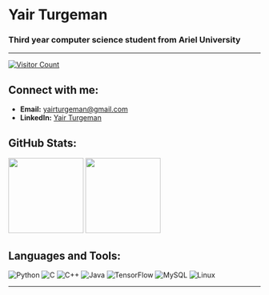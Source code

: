 # Yair Turgeman

### Third year computer science student from Ariel University

---

[![Visitor Count](https://komarev.com/ghpvc/?username=yair489&color=blue)](https://github.com/yair489)

## Connect with me:
- **Email:** yairturgeman@gmail.com
- **LinkedIn:** [Yair Turgeman](https://www.linkedin.com/in/yair-turgeman-663a96277)

## GitHub Stats:
<div>
  <img height="150em" src="https://github-readme-stats.vercel.app/api?username=yair489&show_icons=true&theme=tokyonight" />
  <img height="150em" src="https://github-readme-streak-stats.herokuapp.com/?user=yair489&theme=tokyonight" />
</div>

## Languages and Tools:
![Python](https://img.shields.io/badge/Python-3776AB?style=for-the-badge&logo=python&logoColor=white)
![C](https://img.shields.io/badge/C-A8B9CC?style=for-the-badge&logo=c&logoColor=white)
![C++](https://img.shields.io/badge/C++-00599C?style=for-the-badge&logo=cplusplus&logoColor=white)
![Java](https://img.shields.io/badge/Java-007396?style=for-the-badge&logo=java&logoColor=white)
![TensorFlow](https://img.shields.io/badge/TensorFlow-FF6F00?style=for-the-badge&logo=tensorflow&logoColor=white)
![MySQL](https://img.shields.io/badge/MySQL-4479A1?style=for-the-badge&logo=mysql&logoColor=white)
![Linux](https://img.shields.io/badge/Linux-FCC624?style=for-the-badge&logo=linux&logoColor=black)

---


<!--
**yair489/yair489** is a ✨ _special_ ✨ repository because its `README.md` (this file) appears on your GitHub profile.

Here are some ideas to get you started:

- 🔭 I’m currently working on ...
- 🌱 I’m currently learning ...
- 👯 I’m looking to collaborate on ...
- 🤔 I’m looking for help with ...
- 💬 Ask me about ...
- 📫 How to reach me: ...
- 😄 Pronouns: ...
- ⚡ Fun fact: ...
-->
